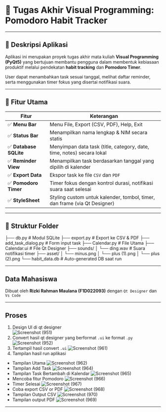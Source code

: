 # 📌 Tugas Akhir Visual Programming: Pomodoro Habit Tracker

---

## 🧠 Deskripsi Aplikasi

Aplikasi ini merupakan proyek tugas akhir mata kuliah **Visual Programming (PyQt5)** yang bertujuan membantu pengguna dalam membentuk kebiasaan produktif melalui pendekatan **habit tracking** dan **Pomodoro Timer**.

User dapat menambahkan task sesuai tanggal, melihat daftar reminder, serta menggunakan timer fokus yang disertai notifikasi suara.

---

## 🎯 Fitur Utama

| Fitur                  | Keterangan                                                                 |
|------------------------|----------------------------------------------------------------------------|
| ✅ **Menu Bar**        | Menu File, Export (CSV, PDF), Help, Exit                                   |
| ✅ **Status Bar**      | Menampilkan nama lengkap & NIM secara statis                               |
| ✅ **Database SQLite** | Menyimpan data task (title, category, date, time, notes) secara lokal       |
| ✅ **Reminder View**   | Menampilkan task berdasarkan tanggal yang dipilih di kalender              |
| ✅ **Export Data**     | Ekspor task ke file `CSV` dan `PDF`                                        |
| ✅ **Pomodoro Timer**  | Timer fokus dengan kontrol durasi, notifikasi suara saat selesai           |
| ✅ **StyleSheet**      | Styling custom untuk kalender, tombol, timer, dan frame (via Qt Designer)  |

---

## 🧩 Struktur Folder

├── db.py                     # Modul SQLite
├── export.py                 # Export ke CSV & PDF
├── add_task_dialog.py        # Form input task
├── Calendar.py               # File Utama
├── Calendar.ui               # File Qt Designer
├── sounds/
│ └── ding.wav # Suara notifikasi timer
├── asset/
│ └── minus.png
│ └── plus (1).png
│ └── plus (2).png
└── habit_data.db # Auto-generated DB saat run

---

## Data Mahasiswa

Dibuat oleh **Rizki Rahman Maulana (F1D022093)** dengan `Qt Designer` dan `Vs Code`

---

## Proses

1. Design UI di qt designer <br>
![Screenshot (951)](https://github.com/user-attachments/assets/894f66e6-d412-4da2-8d0d-e11d53d8758b)
2. Convert hasil qt designer yang berformat `.ui` ke format `.py` <br>
![Screenshot (952)](https://github.com/user-attachments/assets/92441bbc-700c-437a-b606-49fdb4d37e33)
3. Tertampil hasil convert `.ui`
![Screenshot (961)](https://github.com/user-attachments/assets/90e173e0-ff3d-46f6-bca6-aa2da3afc79b)
5. Tampilan hasil run aplikasi <br>
  - Tampilan Utama
    ![Screenshot (962)](https://github.com/user-attachments/assets/72eb56df-a527-4f3a-9c3d-5318a8fd2a78)
  -  Tampilan Add Task
    ![Screenshot (964)](https://github.com/user-attachments/assets/ce1be3f0-8bbe-406e-b703-8e20759a8126)
  -  Tampilan Task Bertambah di Kalendar
    ![Screenshot (965)](https://github.com/user-attachments/assets/dc6a7332-c11c-47c6-8e54-79440c2971af)
  -  Mencoba fitur Pomodoro
    ![Screenshot (966)](https://github.com/user-attachments/assets/e139de2f-6b86-4817-8e07-c76814b822e6)
  -  Timer Selesai
    ![Screenshot (967)](https://github.com/user-attachments/assets/2178d17d-e1fa-4264-b79b-81c11c0e15cc)
  -   Coba export CSV or PDF
    ![Screenshot (968)](https://github.com/user-attachments/assets/4ac9f9ca-7c23-46c3-810c-07b75b475f44)
  -  Tampilan Output CSV
    ![Screenshot (970)](https://github.com/user-attachments/assets/21fac3a6-19a3-4be1-868c-f98c8ffa4776)
  -  Tampilan output PDF
    ![Screenshot (969)](https://github.com/user-attachments/assets/4b4814fa-2c82-4e51-98fa-6375be60b591)

---
